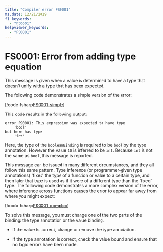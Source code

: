 ```yaml
---
title: "Compiler error FS0001"
ms.date: 12/21/2019
f1_keywords:
  - "FS0001"
helpviewer_keywords:
  - "FS0001"
---
```


# FS0001: Error from adding type equation

This message is given when a value is determined to have a type that doesn't unify with a type that has been expected.

The following code demonstrates a simple version of the error:

[!code-fsharp[FS0001-simple](~/samples/snippets/fsharp/compiler-messages/fs0001.fs#L2)]

This code results in the following output:

```output
error FS0001: This expression was expected to have type
    'bool'
but here has type
    'int'
```

Here, the type of the `booleanBinding` is required to be `bool` by the type annotation. However the value `10` is inferred to be `int`. Because `int` is not the same as `bool`, this message is reported.

This message can be issued in many different circumstances, and they all follow this same pattern. Type inference (or programmer-given type annotations) 'fixes' the type of a function or value to a certain type, and then later that type is used as if it were of a different type than the 'fixed' type.  The following code demonstrates a more complex version of the error, where inference across functions causes the error to appear far away from where you might expect:

[!code-fsharp[FS0001-complex](~/samples/snippets/fsharp/compiler-messages/fs0001.fs#L5-L26)]

To solve this message, you must change one of the two parts of the binding: the type annotation or the value binding.

- If the value is correct, change or remove the type annotation.

- If the type annotation is correct, check the value bound and ensure that no logic errors have been made.
